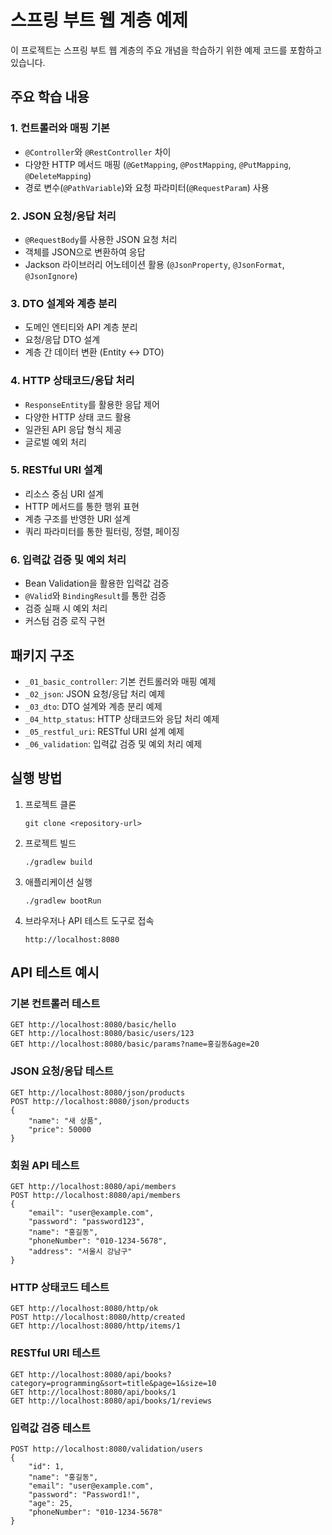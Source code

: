 # 스프링 부트 웹 계층 예제

이 프로젝트는 스프링 부트 웹 계층의 주요 개념을 학습하기 위한 예제 코드를 포함하고 있습니다.

## 주요 학습 내용

### 1. 컨트롤러와 매핑 기본
- `@Controller`와 `@RestController` 차이
- 다양한 HTTP 메서드 매핑 (`@GetMapping`, `@PostMapping`, `@PutMapping`, `@DeleteMapping`)
- 경로 변수(`@PathVariable`)와 요청 파라미터(`@RequestParam`) 사용

### 2. JSON 요청/응답 처리
- `@RequestBody`를 사용한 JSON 요청 처리
- 객체를 JSON으로 변환하여 응답
- Jackson 라이브러리 어노테이션 활용 (`@JsonProperty`, `@JsonFormat`, `@JsonIgnore`)

### 3. DTO 설계와 계층 분리
- 도메인 엔티티와 API 계층 분리
- 요청/응답 DTO 설계
- 계층 간 데이터 변환 (Entity ↔ DTO)

### 4. HTTP 상태코드/응답 처리
- `ResponseEntity`를 활용한 응답 제어
- 다양한 HTTP 상태 코드 활용
- 일관된 API 응답 형식 제공
- 글로벌 예외 처리

### 5. RESTful URI 설계
- 리소스 중심 URI 설계
- HTTP 메서드를 통한 행위 표현
- 계층 구조를 반영한 URI 설계
- 쿼리 파라미터를 통한 필터링, 정렬, 페이징

### 6. 입력값 검증 및 예외 처리
- Bean Validation을 활용한 입력값 검증
- `@Valid`와 `BindingResult`를 통한 검증
- 검증 실패 시 예외 처리
- 커스텀 검증 로직 구현

## 패키지 구조

- `_01_basic_controller`: 기본 컨트롤러와 매핑 예제
- `_02_json`: JSON 요청/응답 처리 예제
- `_03_dto`: DTO 설계와 계층 분리 예제
- `_04_http_status`: HTTP 상태코드와 응답 처리 예제
- `_05_restful_uri`: RESTful URI 설계 예제
- `_06_validation`: 입력값 검증 및 예외 처리 예제

## 실행 방법

1. 프로젝트 클론
   ```
   git clone <repository-url>
   ```

2. 프로젝트 빌드
   ```
   ./gradlew build
   ```

3. 애플리케이션 실행
   ```
   ./gradlew bootRun
   ```

4. 브라우저나 API 테스트 도구로 접속
   ```
   http://localhost:8080
   ```

## API 테스트 예시

### 기본 컨트롤러 테스트
```
GET http://localhost:8080/basic/hello
GET http://localhost:8080/basic/users/123
GET http://localhost:8080/basic/params?name=홍길동&age=20
```

### JSON 요청/응답 테스트
```
GET http://localhost:8080/json/products
POST http://localhost:8080/json/products
{
    "name": "새 상품",
    "price": 50000
}
```

### 회원 API 테스트
```
GET http://localhost:8080/api/members
POST http://localhost:8080/api/members
{
    "email": "user@example.com",
    "password": "password123",
    "name": "홍길동",
    "phoneNumber": "010-1234-5678",
    "address": "서울시 강남구"
}
```

### HTTP 상태코드 테스트
```
GET http://localhost:8080/http/ok
POST http://localhost:8080/http/created
GET http://localhost:8080/http/items/1
```

### RESTful URI 테스트
```
GET http://localhost:8080/api/books?category=programming&sort=title&page=1&size=10
GET http://localhost:8080/api/books/1
GET http://localhost:8080/api/books/1/reviews
```

### 입력값 검증 테스트
```
POST http://localhost:8080/validation/users
{
    "id": 1,
    "name": "홍길동",
    "email": "user@example.com",
    "password": "Password1!",
    "age": 25,
    "phoneNumber": "010-1234-5678"
}
``` 